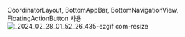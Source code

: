 CoordinatorLayout, BottomAppBar, BottomNavigationView, FloatingActionButton 사용  
![_2024_02_28_01_52_26_435-ezgif com-resize](https://github.com/kimnahee1529/BottomAppBar/assets/65105035/e5c151a3-bc2d-427a-a368-e15a26a2e233)
